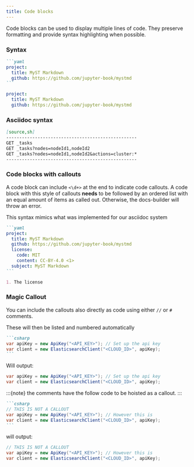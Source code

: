 ```yaml
---
title: Code blocks
---
```


Code blocks can be used to display multiple lines of code. They preserve formatting and provide syntax highlighting when possible.

### Syntax

````markdown
```yaml
project:
  title: MyST Markdown
  github: https://github.com/jupyter-book/mystmd
```
````

```yaml
project:
  title: MyST Markdown
  github: https://github.com/jupyter-book/mystmd
```

### Asciidoc syntax

```markdown
[source,sh]
--------------------------------------------------
GET _tasks
GET _tasks?nodes=nodeId1,nodeId2
GET _tasks?nodes=nodeId1,nodeId2&actions=cluster:*
--------------------------------------------------
```

### Code blocks with callouts

A code block can include `<\d+>` at the end to indicate code callouts.
A code block with this style of callouts **needs** to be followed by an ordered list with an equal amount of items as called out.
Otherwise, the docs-builder will throw an error.

This syntax mimics what was implemented for our asciidoc system

````markdown
```yaml
project:
  title: MyST Markdown
  github: https://github.com/jupyter-book/mystmd
  license:
    code: MIT
    content: CC-BY-4.0 <1>
  subject: MyST Markdown
```

1. The license
````


### Magic Callout

You can include the callouts also directly as code using either `//` or `#` comments.

These will then be listed and numbered automatically

````markdown
```csharp
var apiKey = new ApiKey("<API_KEY>"); // Set up the api key
var client = new ElasticsearchClient("<CLOUD_ID>", apiKey);
```
````

Will output:

```csharp
var apiKey = new ApiKey("<API_KEY>"); // Set up the api key
var client = new ElasticsearchClient("<CLOUD_ID>", apiKey);
```

:::{note}
the comments have the follow code to be hoisted as a callout.
:::

````markdown
```csharp
// THIS IS NOT A CALLOUT
var apiKey = new ApiKey("<API_KEY>"); // However this is
var client = new ElasticsearchClient("<CLOUD_ID>", apiKey);
```
````

will output:

```csharp
// THIS IS NOT A CALLOUT
var apiKey = new ApiKey("<API_KEY>"); // However this is
var client = new ElasticsearchClient("<CLOUD_ID>", apiKey);
```

